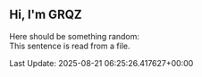 ## Hi, I'm GRQZ
Here should be something random:  
This sentence is read from a file.


Last Update: 2025-08-21 06:25:26.417627+00:00
